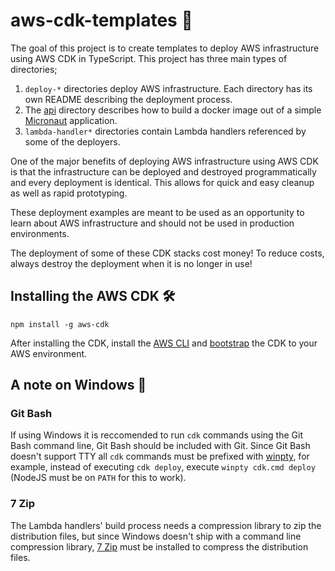 # aws-cdk-templates :rocket:

The goal of this project is to create templates to deploy AWS infrastructure using AWS CDK in TypeScript. This project has three main types of directories;

1. `deploy-*` directories deploy AWS infrastructure. Each directory has its own README describing the deployment process.
2. The [api](api) directory describes how to build a docker image out of a simple [Micronaut](https://micronaut.io/) application.
3. `lambda-handler*` directories contain Lambda handlers referenced by some of the deployers.

One of the major benefits of deploying AWS infrastructure using AWS CDK is that the infrastructure can be deployed and destroyed programmatically and every deployment is identical. This allows for quick and easy cleanup as well as rapid prototyping.

These deployment examples are meant to be used as an opportunity to learn about AWS infrastructure and should not be used in production environments.

The deployment of some of these CDK stacks cost money! To reduce costs, always destroy the deployment when it is no longer in use!

## Installing the AWS CDK :hammer_and_wrench:

`npm install -g aws-cdk`

After installing the CDK, install the [AWS CLI](https://aws.amazon.com/cli/) and [bootstrap](https://docs.aws.amazon.com/cdk/v2/guide/bootstrapping.html) the CDK to your AWS environment.

## A note on Windows :paperclip:

### Git Bash

If using Windows it is reccomended to run `cdk` commands using the Git Bash command line, Git Bash should be included with Git. Since Git Bash doesn't support TTY all `cdk` commands must be prefixed with [winpty](https://github.com/rprichard/winpty), for example, instead of executing `cdk deploy`, execute `winpty cdk.cmd deploy` (NodeJS must be on `PATH` for this to work).

### 7 Zip

The Lambda handlers' build process needs a compression library to zip the distribution files, but since Windows doesn't ship with a command line compression library, [7 Zip](https://www.7-zip.org/) must be installed to compress the distribution files.